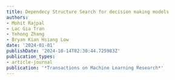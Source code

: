 ```yaml
---
title: Dependecy Structure Search for decision making models
authors:
- Mohit Rajpal
- Lac Gia Tran
- Yehong Zhang
- Bryan Kian Hsiang Low
date: '2024-01-01'
publishDate: '2024-10-14T02:30:44.725983Z'
publication_types:
- article-journal
publication: '*Transactions on Machine Learning Research*'
---
```

